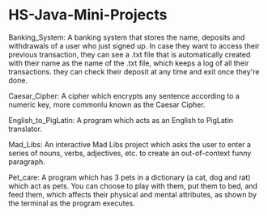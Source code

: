 # HS-Java-Mini-Projects

Banking_System: A banking system that stores the name, deposits and withdrawals of a user who just signed up. In case they want to access their previous transaction, they can see a .txt file that is automatically created with their name as the name of the .txt file, which keeps a log of all their transactions. they can check their deposit at any time and exit once they're done.

Caesar_Cipher: A cipher which encrypts any sentence according to a numeric key, more commonlu known as the Caesar Cipher.

English_to_PigLatin: A program which acts as an English to PigLatin translator.

Mad_Libs: An interactive Mad Libs project which asks the user to enter a series of nouns, verbs, adjectives, etc. to create an out-of-context funny paragraph.

Pet_care: A program which has 3 pets in a dictionary (a cat, dog and rat) which act as pets. You can choose to play with them, put them to bed, and feed them, which affects their physical and mental attributes, as shown by the terminal as the program executes.

